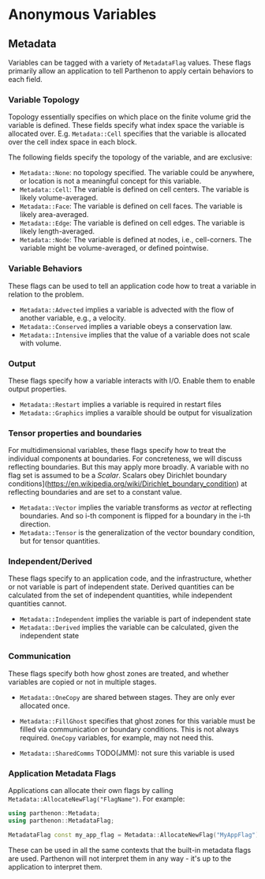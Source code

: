 # Anonymous Variables

## Metadata

Variables can be tagged with a variety of `MetadataFlag` values. These flags
primarily allow an application to tell Parthenon to apply certain behaviors to
each field.
### Variable Topology

Topology essentially specifies on which place on the finite volume
grid the variable is defined. These fields specify what index space
the variable is allocated over. E.g.  `Metadata::Cell` specifies that
the variable is allocated over the cell index space in each block.

The following fields specify the topology of the variable, and are
exclusive:

- `Metadata::None`: no topology specified. The variable could be
  anywhere, or location is not a meaningful concept for this variable.
- `Metadata::Cell`: The variable is defined on cell centers. The
  variable is likely volume-averaged.
- `Metadata::Face`: The variable is defined on cell faces. The
  variable is likely area-averaged.
- `Metadata::Edge`: The variable is defined on cell edges. The
  variable is likely length-averaged.
- `Metadata::Node`: The variable is defined at nodes, i.e.,
  cell-corners. The variable might be volume-averaged, or defined
  pointwise.

### Variable Behaviors

These flags can be used to tell an application code how to treat a
variable in relation to the problem.

- `Metadata::Advected` implies a variable is advected with the flow of
  another variable, e.g., a velocity.
- `Metadata::Conserved` implies a variable obeys a conservation law.
- `Metadata::Intensive` implies that the value of a variable does not
  scale with volume.

### Output

These flags specify how a variable interacts with I/O. Enable them to
enable output properties.

- `Metadata::Restart` implies a variable is required in restart files
- `Metadata::Graphics` implies a varaible should be output for visualization

### Tensor properties and boundaries

For multidimensional variables, these flags specify how to treat the
individual components at boundaries. For concreteness, we will discuss
reflecting boundaries. But this may apply more broadly. A variable
with no flag set is assumed to be a *Scalar*. Scalars obey 
Dirichlet boundary conditions](https://en.wikipedia.org/wiki/Dirichlet_boundary_condition)
at reflecting boundaries and are set to a constant value.

- `Metadata::Vector` implies the variable transforms as *vector* at
  reflecting boundaries. And so i-th component is flipped for a
  boundary in the i-th direction.
- `Metadata::Tensor` is the generalization of the vector boundary
  condition, but for tensor quantities.

### Independent/Derived

These flags specify to an application code, and the infrastructure,
whether or not variable is part of independent state. Derived
quantities can be calculated from the set of independent quantities,
while independent quantities cannot.

- `Metadata::Independent` implies the variable is part of independent
  state
- `Metadata::Derived` implies the variable can be calculated, given
  the independent state

### Communication

These flags specify both how ghost zones are treated, and whether
variables are copied or not in multiple stages.

- `Metadata::OneCopy` are shared between stages. They are only ever
  allocated once.
- `Metadata::FillGhost` specifies that ghost zones for this variable
  must be filled via communication or boundary conditions. This is not
  always required. `OneCopy` variables, for example, may not need
  this.

- `Metadata::SharedComms` TODO(JMM): not sure this variable is used

### Application Metadata Flags

Applications can allocate their own flags by calling
`Metadata::AllocateNewFlag("FlagName")`. For example:
```c++
using parthenon::Metadata;
using parthenon::MetadataFlag;

MetadataFlag const my_app_flag = Metadata::AllocateNewFlag("MyAppFlag");
```

These can be used in all the same contexts that the built-in metadata
flags are used. Parthenon will not interpret them in any way - it's up
to the application to interpret them.
